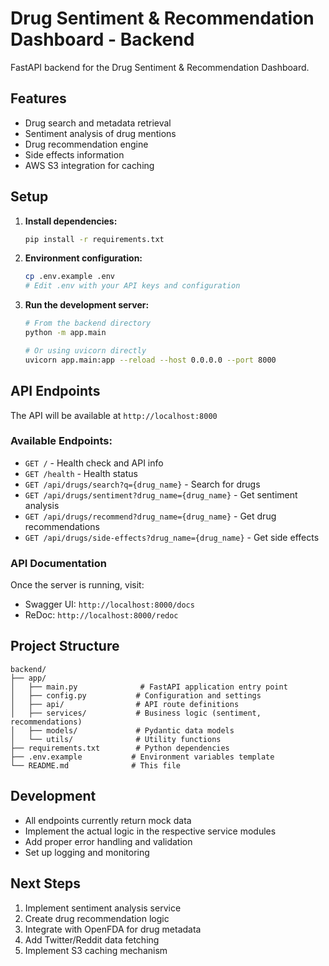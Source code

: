 # Drug Sentiment & Recommendation Dashboard - Backend

FastAPI backend for the Drug Sentiment & Recommendation Dashboard.

## Features

- Drug search and metadata retrieval
- Sentiment analysis of drug mentions
- Drug recommendation engine
- Side effects information
- AWS S3 integration for caching

## Setup

1. **Install dependencies:**
   ```bash
   pip install -r requirements.txt
   ```

2. **Environment configuration:**
   ```bash
   cp .env.example .env
   # Edit .env with your API keys and configuration
   ```

3. **Run the development server:**
   ```bash
   # From the backend directory
   python -m app.main
   
   # Or using uvicorn directly
   uvicorn app.main:app --reload --host 0.0.0.0 --port 8000
   ```

## API Endpoints

The API will be available at `http://localhost:8000`

### Available Endpoints:

- `GET /` - Health check and API info
- `GET /health` - Health status
- `GET /api/drugs/search?q={drug_name}` - Search for drugs
- `GET /api/drugs/sentiment?drug_name={drug_name}` - Get sentiment analysis
- `GET /api/drugs/recommend?drug_name={drug_name}` - Get drug recommendations
- `GET /api/drugs/side-effects?drug_name={drug_name}` - Get side effects

### API Documentation

Once the server is running, visit:
- Swagger UI: `http://localhost:8000/docs`
- ReDoc: `http://localhost:8000/redoc`

## Project Structure

```
backend/
├── app/
│   ├── main.py              # FastAPI application entry point
│   ├── config.py           # Configuration and settings
│   ├── api/                # API route definitions
│   ├── services/           # Business logic (sentiment, recommendations)
│   ├── models/             # Pydantic data models
│   └── utils/              # Utility functions
├── requirements.txt        # Python dependencies
├── .env.example           # Environment variables template
└── README.md              # This file
```

## Development

- All endpoints currently return mock data
- Implement the actual logic in the respective service modules
- Add proper error handling and validation
- Set up logging and monitoring

## Next Steps

1. Implement sentiment analysis service
2. Create drug recommendation logic
3. Integrate with OpenFDA for drug metadata
4. Add Twitter/Reddit data fetching
5. Implement S3 caching mechanism 